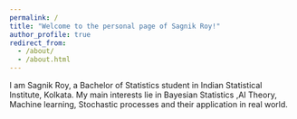 ```yaml
---
permalink: /
title: "Welcome to the personal page of Sagnik Roy!"
author_profile: true
redirect_from: 
  - /about/
  - /about.html
---
```


I am Sagnik Roy, a Bachelor of Statistics student in Indian Statistical Institute, Kolkata. My main interests lie in Bayesian Statistics ,AI Theory, Machine learning, Stochastic processes and their application in real world. 

